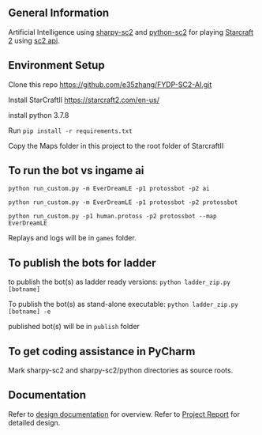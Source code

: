 ## General Information
Artificial Intelligence using [sharpy-sc2](https://github.com/DrInfy/sharpy-sc2/wiki) and [python-sc2](https://github.com/BurnySc2/python-sc2) for playing [Starcraft 2](https://starcraft2.com/en-us/) using [sc2 api](https://github.com/Blizzard/s2client-api).

## Environment Setup
Clone this repo https://github.com/e35zhang/FYDP-SC2-AI.git

Install StarCraftII https://starcraft2.com/en-us/

install python 3.7.8

Run `pip install -r requirements.txt`

Copy the Maps folder in this project to the root folder of StarcraftII

## To run the bot vs ingame ai
`python run_custom.py -m EverDreamLE -p1 protossbot -p2 ai`

`python run_custom.py -m EverDreamLE -p1 protossbot -p2 protossbot`

`python run_custom.py -p1 human.protoss -p2 protossbot --map EverDreamLE `

Replays and logs will be in `games` folder.

## To publish the bots for ladder
to publish the bot(s) as ladder ready versions:
`python ladder_zip.py [botname]`

To publish the bot(s) as stand-alone executable:
`python ladder_zip.py [botname] -e`

published bot(s) will be in `publish` folder

## To get coding assistance in PyCharm
Mark sharpy-sc2 and sharpy-sc2/python directories as source roots.

## Documentation 
Refer to [design documentation](https://github.com/e35zhang/FYDP-SC2-AI/wiki) for overview.
Refer to [Project Report](https://github.com/e35zhang/FYDP-SC2-AI/blob/main/Project_Report.pdf) for detailed design.
